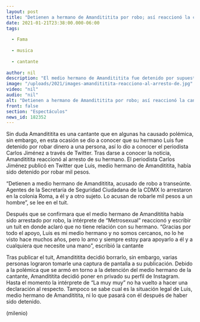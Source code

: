 ```yaml
---
layout: post
title: "Detienen a hermano de Amandititita por robo; así reaccionó la cantante"
date: 2021-01-21T23:38:00.000-06:00
tags:
  
  - Fama
  
  - musica
  
  - cantante
  
author: nil
description: "El medio hermano de Amandititita fue detenido por supuesto robo; la cantante ya reaccionó a la detención y esto publicó. "
image: "/uploads/2021/images-amandititita-reacciono-al-arresto-de.jpg"
video: "nil"
audio: "nil"
alt: "Detienen a hermano de Amandititita por robo; así reaccionó la cantante"
front: false
section: "Espectáculos"
news_id: 182352
---
```


Sin duda Amandititita es una cantante que en algunas ha causado polémica, sin embargo, en esta ocasión se dio a conocer que su hermano Luis fue detenido por robar dinero a una persona, así lo dio a conocer el periodista Carlos Jiménez a través de Twitter. Tras darse a conocer la noticia, Amandititita reaccionó al arresto de su hermano. El periodista Carlos Jiménez publicó en Twitter que Luis, medio hermano de Amandititita, había sido detenido por robar mil pesos. 

“Detienen a medio hermano de Amandititita, acusado de robo a transeúnte. Agentes de la Secretaría de Seguridad Ciudadana de la CDMX lo arrestaron en la colonia Roma, a él y a otro sujeto. Lo acusan de robarle mil pesos a un hombre”, se lee en el tuit. 

Después que se confirmara que el medio hermano de Amandititita había sido arrestado por robo, la intérprete de “Metrosexual” reaccionó y escribir un tuit en donde aclaró que no tiene relación con su hermano.  “Gracias por todo el apoyo, Luis es mi medio hermano y no somos cercanos, no lo he visto hace muchos años, pero lo amo y siempre estoy para apoyarlo a él y a cualquiera que necesite una mano”, escribió la cantante 

Tras publicar el tuit, Amandititita decidió borrarlo, sin embargo, varias personas lograron tomarle una captura de pantalla a su publicación. Debido a la polémica que se armó en torno a la detención del medio hermano de la cantante, Amandititita decidió poner en privado su perfil de Instagram. Hasta el momento la intérprete de “La muy muy” no ha vuelto a hacer una declaración al respecto. Tampoco se sabe cual es la situación legal de Luis, medio hermano de Amandititita, ni lo que pasará con él después de haber sido detenido. 

(milenio)
